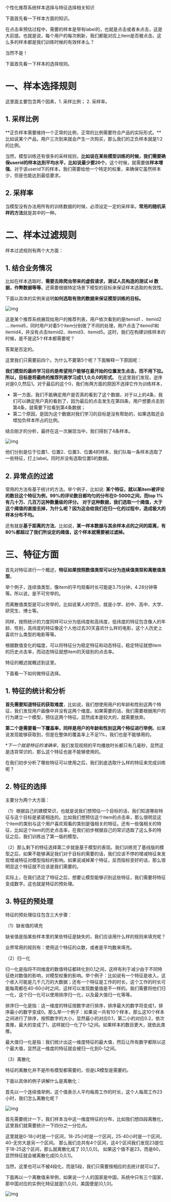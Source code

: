个性化推荐系统样本选择与特征选择相关知识

下面首先看一下样本方面的知识。

在点击率预估过程中，需要的样本是带有label的，也就是点击或者未点击，这是大前提。也就是说，每个用户的每次刷新，我们都能对应上item是否被点击。这么多的样本都是我们训练时候的有效样本么？

当然不是！

下面首先看一下样本的选择规则。

# 一、样本选择规则

这里面主要包含两个因素，1. 采样比例； 2. 采样率。

## 1. 采样比例

**正负样本需要维持一个正常的比例，正常的比例需要符合产品的实际形式。**比如说某个产品，用户三次到来就会产生一次购买，那么我们的正负样本就是1:2的比例。

当然，模型训练还有很多的采样规则，**比如说在某些模型训练的时候，我们需要确保userid的样本达到平均水平，比如说最少要20个**。这个时候，就需要做**样本增强**。对于该userid下的样本，我们需要给他一个特定的权重，来确保它虽然样本少，但是也能达到最低要求。

## 2. 采样率

当模型没有办法用所有的训练数据的时候，必须设定一定的采样率。**常用的随机采样的方法**就是其中的一种。

# 二、样本过滤规则

样本过滤规则有两个大方面：

## 1. 结合业务情况

比如在样本选取时，**需要去除爬虫带来的虚假请求，测试人员构造的测试 id 数据，作弊数据等等**。还需要根据特定场景下模型的目标来保证样本选取的有效性。

下面以具体的实例来说明**如何选取有效的数据来保证模型训练的目标。**

![img](img/4.png)

这是某个推荐系统展现给用户的推荐列表，用户依次看到的是itemid1 、itemid2 ....itemid5，同时用户对着5个item分别做了不同的处理，用户点击了itemid1和itemid4，并没有点击itemid2、itemid3、itemid5。这时，我们在构建训练样本的时候，是不是这5个样本都需要呢？

答案是否定的。

这里我们只需要前四个。为什么不要第5个呢？下面解释一下原因呢：

**我们模型的最终学习目的是希望用户能够在最开始的位置发生点击，而不用下拉。**所以，目标是**将最终的推荐列表学习成1,1,0,0,0的形式**。
在这里我们发现，逆序对是0,0,然后1。对于最后的这个0，我们有两方面的原因不选择它作为训练样本，
* 第一方面，我们不能确定用户是否真的看到了这个数据，对于以上的4条，我们可以确定用户真的看到了，因为最后的点击发生在第四条，用户想要点击到第4条，就需要下拉看到第4条数据；
* 第二个原因，是因为这个数据对我们学习的目标是没有帮助的，如果选取还会增加负样本所占的比例。

结合刚才的分析，最终在这一次展现当中，我们得到了4条样本。

![img](img/5.png)

他们分别是位于位置1、位置2、位置3、位置4的样本，我们队每一条样本选取了一些特征，打上label。同时并没有选取位置5的数据。

## 2. 异常点的过滤

常用的方法有基于统计的方法。举个例子，比如说:
**某个特征，就以某item被评论的数目这个特征为例，99%的评论数目都均匀的分布在0-5000之间，而top 1% 有几十万、几百万这种数量级的评分。**
**对于这种数据，我们选取一个阈值，大于这个阈值的直接去掉，为什么呢？因为这会给我们在归一化的过程中，造成极大的样本分布不均。**

还有就是**基于距离的方法**。比如说，**某一样本数据与其余样本点的之间的距离，有80%都超过了我们所设定的阈值，这个样本就需要被过滤掉。**

# 三、特征方面

首先对特征进行一个概述，**特征如果按照数值类型可以分为连续值类型和离散值类型**。

举个例子，连续值类型，像item的平均观看时长可能是3.75分钟，4.28分钟等等。所以说，是不可穷举的。

而离散值类型是可以穷举的，比如说某人的学历，就是小学、初中、高中、大学、研究生、博士等。

同样，按照统计的力度同样可以分为低纬度和高纬度，低纬度的特征包含像人的年龄、性别，高纬度的特征像这个人他过去30天喜欢什么样的电影，这个人历史上喜欢什么类型的电影等等。

根据数值变化的幅度，可以将特征分为稳定特征和动态特征，稳定特征就想item的历史点击率，而动态特征就想item的天级别的点击率。

特征的概述就概述到这里。

下面看一下如何做特征选择。

## 1. 特征的统计和分析

**首先需要知道特征的获取难度**，比如说，我们想使用用户的年龄和性别这两个特征，我们发现用户画像中并没有这两个维度。如果需要的话，我们需要根据用户的行为建立一个模型，预估这两个特征。显然成本是较大的，就需要放弃。

**第二个是需要看一下覆盖率，同样是用户的年龄和性别这两个特征进行举例**。如果说发现能够获取到，但是在整体的覆盖率上不足1%，我们也是不能够用的。

**下一个就是特征的准确率*，我们发现视频的平均播放时长都只有几毫秒，显然这是违背常识的，那么这个特征也是不能够使用的。

在我们初步分析了哪些特征可以使用之后，我们到底选取什么样的特征来完成训练呢？

## 2. 特征的选择

主要分为两个大方面：

（1）根据自己的建模常识，也就是说我们想预估一个目标的话，我们知道哪些特征与这个目标是紧密相连的。比如我们想预估这个item的点击率，那么很明显这个item的类别与这个用户喜欢观看的类别是强相关的特征。还有一些强相关的特征，比如这个item的历史点击率，在我们初步根据自己的常识选取了这么多的特征之后，我们训练出了第一版的模型。

（2）那么剩下的特征选择第二步就是基于模型的表现。我们训练完了基线版的模型之后，如果不能够满足我们对于目标的需要的话，我们应该不停的增减特征来发现增减特征对模型指标的影响。如果说减掉某个特征，反而指标变好的话，那么很明显这个特征就不应该是我们需要的。

实际上，在我们选定了特征之后，想要让模型能够识别这些特征，我们需要将特征变成数字。这也就是特征的预处理。

## 3. 特征的预处理

特征的预处理往往包含三大步骤：

（1）缺省值的填充

缺省值是指某些样本里的某些特征是缺失的，我们应该用什么样的规则来填充呢？

业界常用的规则有：使用这个特征的众数，或者是平均数来填充。

（2）归一化

归一化是指将不同维度的数值特征都转化到0,1之间，这样有利于减少由于不同特征绝对数值的影响，对模型权重的影响。举个例子：比如说有一个特征是收入，这个收入可能是几千几万的大数据；还有一个特征是工作的时长，这个工作的时长可能每周都在40-60小时之间，这样可以发现数量值是不一样的。我们需要将他们归一化，这个归一化可以使用排序归一化，以及最大值归一化等等。

排序归一化是指：这一维度的特征按数字进行排序，排序最大的数字将变成1，排序最小的数字变成0。那么举一个例子：如果说一共有10个样本，那么这10个样本之间进行了排序，按照数字的大小，显然最小的对应0.1，第二小的对应0.2，依次类推，最大的变成了1，这样就归一化了0-1之间。如果样本的数目更大，就依此类推。

最大值归一化是指：我们统计出这一维度特征的最大值，然后让所有数字都除以这个最大值，显然这一维度的特征就会被归一化到0-1之间。

（3）离散化

特征的离散化并不是所有模型都需要的，但是LR模型是需要的。

下面以具体的例子讲解什么是离散化：

首先以一个连续值举例，这个值表示人平均每周工作的时长，这个人每周工作23小时，我们怎么离散化呢？

![img](img/6.png)

首先需要统计一下，我们样本当中这一维度特征的分布，比如我们想四段离散化，这里我们就需要统计一下四分之一分位点。

这里就是0-18小时是一个区间，18-25小时是一个区间，25-40小时是一个区间，40-无穷大是另一个区间。
那么我们总共有4个区间，这4个区间我们发现23是位于18-25这个区间，那么就离散化成了 [0,1,0,0]。
如果这个值不是23，而是60，显然特征就会被离散化成[0,0,0,1]。

当然，这里也可以不被4段化，而是5段，我们只需要按相应的去统计就可以了。

下面再以一个离散值来举例，如果说一个人的国家是中国，系统中只有三个国家，那中国对应的实例化特征就是[1,0,0]，美国便是[0,1,0]。

![img](img/7.png)
